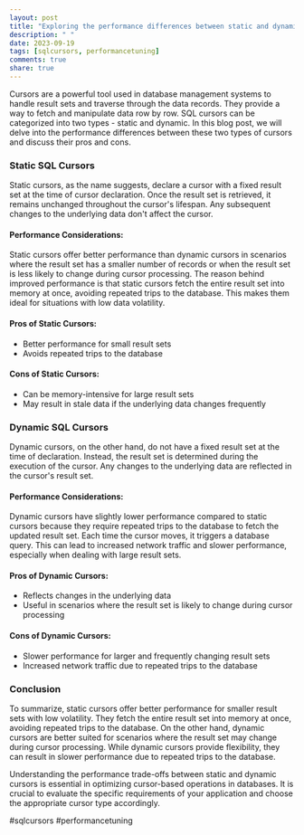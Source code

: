 ```yaml
---
layout: post
title: "Exploring the performance differences between static and dynamic SQL cursors"
description: " "
date: 2023-09-19
tags: [sqlcursors, performancetuning]
comments: true
share: true
---
```


Cursors are a powerful tool used in database management systems to handle result sets and traverse through the data records. They provide a way to fetch and manipulate data row by row. SQL cursors can be categorized into two types - static and dynamic. In this blog post, we will delve into the performance differences between these two types of cursors and discuss their pros and cons.

### Static SQL Cursors
Static cursors, as the name suggests, declare a cursor with a fixed result set at the time of cursor declaration. Once the result set is retrieved, it remains unchanged throughout the cursor's lifespan. Any subsequent changes to the underlying data don't affect the cursor. 

#### Performance Considerations:
Static cursors offer better performance than dynamic cursors in scenarios where the result set has a smaller number of records or when the result set is less likely to change during cursor processing. The reason behind improved performance is that static cursors fetch the entire result set into memory at once, avoiding repeated trips to the database. This makes them ideal for situations with low data volatility.

#### Pros of Static Cursors:
- Better performance for small result sets
- Avoids repeated trips to the database

#### Cons of Static Cursors:
- Can be memory-intensive for large result sets
- May result in stale data if the underlying data changes frequently

### Dynamic SQL Cursors
Dynamic cursors, on the other hand, do not have a fixed result set at the time of declaration. Instead, the result set is determined during the execution of the cursor. Any changes to the underlying data are reflected in the cursor's result set. 

#### Performance Considerations:
Dynamic cursors have slightly lower performance compared to static cursors because they require repeated trips to the database to fetch the updated result set. Each time the cursor moves, it triggers a database query. This can lead to increased network traffic and slower performance, especially when dealing with large result sets.

#### Pros of Dynamic Cursors:
- Reflects changes in the underlying data
- Useful in scenarios where the result set is likely to change during cursor processing

#### Cons of Dynamic Cursors:
- Slower performance for larger and frequently changing result sets
- Increased network traffic due to repeated trips to the database

### Conclusion
To summarize, static cursors offer better performance for smaller result sets with low volatility. They fetch the entire result set into memory at once, avoiding repeated trips to the database. On the other hand, dynamic cursors are better suited for scenarios where the result set may change during cursor processing. While dynamic cursors provide flexibility, they can result in slower performance due to repeated trips to the database.

Understanding the performance trade-offs between static and dynamic cursors is essential in optimizing cursor-based operations in databases. It is crucial to evaluate the specific requirements of your application and choose the appropriate cursor type accordingly.

#sqlcursors #performancetuning